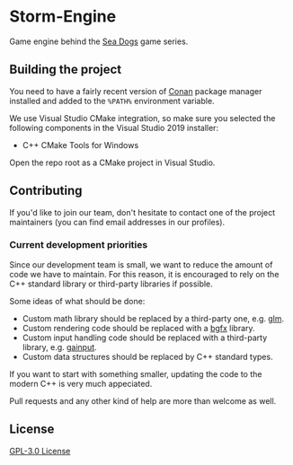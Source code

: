 # Storm-Engine
Game engine behind the [Sea Dogs](https://en.wikipedia.org/wiki/Sea_Dogs_(video_game)) game series.

## Building the project
You need to have a fairly recent version of [Conan](https://conan.io/downloads.html) package manager installed and added to the `%PATH%` environment variable.

We use Visual Studio CMake integration, so make sure you selected the following components in the Visual Studio 2019 installer:
- C++ CMake Tools for Windows

Open the repo root as a CMake project in Visual Studio.

## Contributing
If you'd like to join our team, don't hesitate to contact one of the project maintainers (you can find email addresses in our profiles).

### Current development priorities
Since our development team is small, we want to reduce the amount of code we have to maintain.
For this reason, it is encouraged to rely on the C++ standard library or third-party libraries if possible.

Some ideas of what should be done:
- Custom math library should be replaced by a third-party one, e.g. [glm](https://github.com/g-truc/glm).
- Custom rendering code should be replaced with a [bgfx](https://github.com/bkaradzic/bgfx) library.
- Custom input handling code should be replaced with a third-party library, e.g. [gainput](https://github.com/jkuhlmann/gainput).
- Custom data structures should be replaced by C++ standard types.

If you want to start with something smaller, updating the code to the modern C++ is very much appeciated.

Pull requests and any other kind of help are more than welcome as well.

## License
[GPL-3.0 License](https://choosealicense.com/licenses/gpl-3.0/)